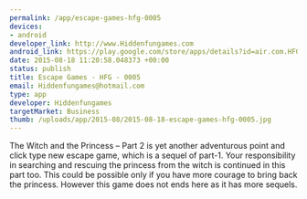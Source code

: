 ```yaml
--- 
permalink: /app/escape-games-hfg-0005
devices: 
- android
developer_link: http://www.Hiddenfungames.com
android_link: https://play.google.com/store/apps/details?id=air.com.HFG.EscapeGames.PrinceEscape2
date: 2015-08-18 11:20:58.048373 +00:00
status: publish
title: Escape Games - HFG - 0005
email: Hiddenfungames@hotmail.com
type: app
developer: Hiddenfungames
targetMarket: Business
thumb: /uploads/app/2015-08/2015-08-18-escape-games-hfg-0005.jpg
---
```


The Witch and the Princess – Part 2 is yet another adventurous point and click type new escape game, which is a sequel of part-1. Your responsibility in searching and rescuing the princess from the witch is continued in this part too. This could be possible only if you have more courage to bring back the princess. However this game does not ends here as it has more sequels.
